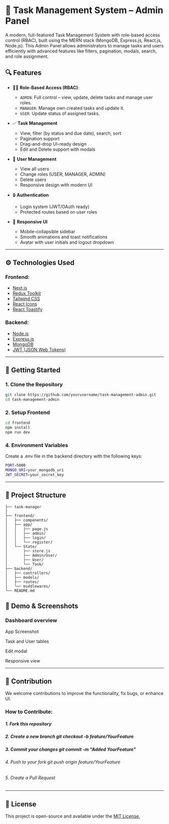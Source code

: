 # 🧠 Task Management System – Admin Panel

A modern, full-featured Task Management System with role-based access control (RBAC), built using the MERN stack (MongoDB, Express.js, React.js, Node.js). This Admin Panel allows administrators to manage tasks and users efficiently with advanced features like filters, pagination, modals, search, and role assignment.

## 🔍 Features

- 🧑‍💼 **Role-Based Access (RBAC)**:
  - `ADMIN`: Full control – view, update, delete tasks and manage user roles.
  - `MANAGER`: Manage own created tasks and update it.
  - `USER`: Update status of assigned tasks.

- ✅ **Task Management**
  - View, filter (by status and due date), search, sort
  - Pagination support
  - Drag-and-drop UI-ready design
  - Edit and Delete support with modals

- 👥 **User Management**
  - View all users
  - Change roles (USER, MANAGER, ADMIN)
  - Delete users
  - Responsive design with modern UI

- 🔒 **Authentication**
  - Login system (JWT/OAuth ready)
  - Protected routes based on user roles

- 📱 **Responsive UI**
  - Mobile-collapsible sidebar
  - Smooth animations and toast notifications
  - Avatar with user initials and logout dropdown

---

## ⚙️ Technologies Used

### Frontend:
- [Next.js](https://nextjs.org/)
- [Redux Toolkit](https://redux-toolkit.js.org/)
- [Tailwind CSS](https://tailwindcss.com/)
- [React Icons](https://react-icons.github.io/react-icons/)
- [React Toastify](https://fkhadra.github.io/react-toastify/)

### Backend:
- [Node.js](https://nodejs.org/)
- [Express.js](https://expressjs.com/)
- [MongoDB](https://www.mongodb.com/)
- [JWT (JSON Web Tokens)](https://jwt.io/)

---

## 🚀 Getting Started

### 1. Clone the Repository
```bash
git clone https://github.com/yourusername/task-management-admin.git
cd task-management-admin
```

### 2. Setup Frontend
```bash
cd frontend
npm install
npm run dev
```

### 4. Environment Variables
Create a .env file in the backend directory with the following keys:
```bash
PORT=5000
MONGO_URI=your_mongodb_uri
JWT_SECRET=your_secret_key
```

---

## 📂 Project Structure
```arduino
├── task-manager
│
├── frontend/
│   ├── components/
│   ├── app/
│   │   ├── page.js
│   │   ├── admin/
│   │   ├── login/
│   │   └── register/
│   └── State/
│       ├── store.js
│       ├── Admin/User/
│       ├── User/
│       └── Task/
├── backend/
│   ├── controllers/
│   ├── models/
│   ├── routes/
│   └── middlewares/
└── README.md
```

## 🧪 Demo & Screenshots

### Dashboard overview
App Screenshot

Task and User tables

Edit modal

Responsive view

----

## 🙌 Contribution
We welcome contributions to improve the functionality, fix bugs, or enhance UI.

### How to Contribute:
  ##### 1. Fork this repository
  ##### 2. Create a new branch git checkout -b feature/YourFeature
  ##### 3. Commit your changes git commit -m "Added YourFeature"
  ###### 4. Push to your fork git push origin feature/YourFeature
  ###### 5. Create a Pull Request

---

## 📄 License
This project is open-source and available under the [MIT License.](https://choosealicense.com/licenses/mit/)